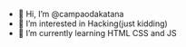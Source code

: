 - 👋 Hi, I’m @campaodakatana
- 👀 I’m interested in Hacking(just kidding)
- 🌱 I’m currently learning HTML CSS and JS


<!---
campaodakatana/campaodakatana is a ✨ special ✨ repository because its `README.md` (this file) appears on your GitHub profile.
You can click the Preview link to take a look at your changes.
--->
